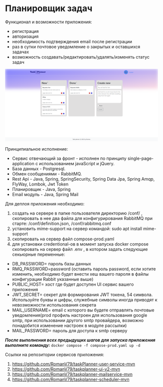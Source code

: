 # Планировщик задач
Функционал и возможности приложения:
* регистрация
* авторизация
* необходимость подтверждения email после регистрации
* раз в сутки почтовое уведомление о закрытых и оставшихся задачах
* возможность создавать/редактировать/удалять/изменять статус задач

![img.png](img.png)

Принципиальное исполнение:
* Сервис отвечающий за фронт - исполнен по принципу single-page-application с использованием javaScript и jQuery.
* База данных - Postgresql.
* Обмен сообщениями - RabbitMQ.
* Rest Api - Java, Spring, SpringSecurity, Spring Data Jpa, Spring Amqp, FlyWay, Lombok, Jwt Token 
* Планировщик - Java, Spring
* Email модуль - Java, Spring Mail

Для деплоя приложения необходимо:
1. создать на сервере в папке пользователя директорию /conf/ , скопировать в нее два файла для конфигурирования RabbitMQ при старте:
/conf/definition.json, /conf/rabbitmq.conf
2. установить mime-support на сервер командой: sudo apt install mime-support
3. скопировать на сервер файл compose-prod.yaml
4. для установки credentional-ов в момент запуска docker compose скопировать на сервер файл .env , в котором задать следующие секьюрные переменные:

* DB_PASSWORD= пароль базы данных
* RMQ_PASSWORD=password (оставить пароль password, если хотите изменить, необходимо будет внести хеш вашего пароля в файлы конфигурации Rabbit указанные выше)
* PUBLIC_HOST= хост где будет доступен UI сервис вашего приложения
* JWT_SECRET= секрет для формирования JWT токена, 54 символа. Используйте буквы и цифры, служебные символы иногда приводят к невозможности использования секрета
* MAIL_USERNAME= email с которого вы будете отправлять почтовые уведомления(prod профиль настроен для использования google smtp, при использовании другого smtp провайдера, возможно понадобится изменение настроек в модуле рассылки)
* MAIL_PASSWORD= пароль для доступа к smtp серверу

**_После выполнения всех предыдущих шагов для запуска приложения выполните команду:_**
`docker compose -f compose-prod.yaml up -d`

Ссылки на репозитории сервисов приложения:

1. https://github.com/RomanV79/taskPlanner-user-service-mvn
2. https://github.com/RomanV79/taskplanner-ui-v2-mvn
3. https://github.com/RomanV79/taskplanner-mailservice-mvn
4. https://github.com/RomanV79/taskplanner-scheduler-mvn
